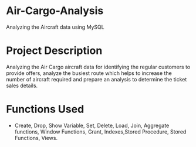 # Air-Cargo-Analysis
Analyzing the Aircraft data using MySQL

# Project Description
Analyzing the Air Cargo aircraft data for identifying the regular customers to provide offers, analyze the busiest route which helps to increase the number of aircraft required and prepare an analysis to determine the ticket sales details.

# Functions Used
- Create, Drop, Show Variable, Set, Delete, Load, Join, Aggregate functions, Window Functions, Grant, Indexes,Stored Procedure, Stored Functions, Views.
